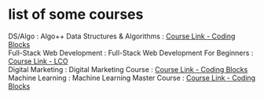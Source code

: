 # list of some courses  

DS/Algo  : Algo++ Data Structures & Algorithms  :   [Course Link - Coding Blocks](https://online.codingblocks.com/courses/data-structures-and-algorithms-online-course)    
Full-Stack Web Development : Full-Stack Web Development For Beginners : [Course Link - LCO](https://www.udemy.com/course/full-stack-web-development-for-beginners/)  
Digital Marketing  : Digital Marketing Course  : [Course Link - Coding Blocks](https://online.codingblocks.com/courses/Digital-Marketing)  
Machine Learning : Machine Learning Master Course  : [Course Link - Coding Blocks](https://online.codingblocks.com/courses/machine-learning-course-online)  
 
